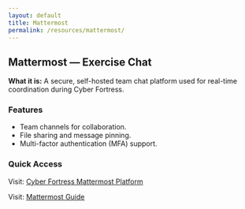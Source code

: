 ```yaml
---
layout: default
title: Mattermost
permalink: /resources/mattermost/
---
```


<div class="card">
  <h2>Mattermost — Exercise Chat</h2>
  <p><strong>What it is:</strong> A secure, self-hosted team chat platform used for real-time coordination during Cyber Fortress.</p>
  <h3>Features</h3>
  <ul>
    <li>Team channels for collaboration.</li>
    <li>File sharing and message pinning.</li>
    <li>Multi-factor authentication (MFA) support.</li>
  </ul>
  <h3>Quick Access</h3>
  <p>Visit: <a href="https://mattermost.aws.thecyberexercise.com/">Cyber Fortress Mattermost Platform</a></p>
  <p>Visit: <a href="https://docs.mattermost.com/end-user-guide/collaborate/access-your-workspace.html">Mattermost Guide</a></p>
</div>
